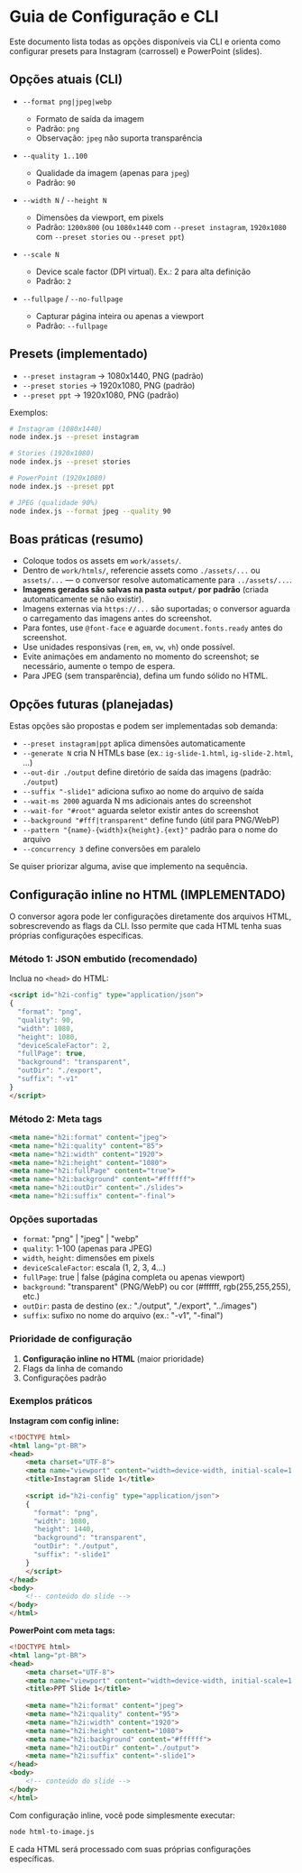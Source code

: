 # Guia de Configuração e CLI

Este documento lista todas as opções disponíveis via CLI e orienta como configurar presets para Instagram (carrossel) e PowerPoint (slides).

## Opções atuais (CLI)

- `--format png|jpeg|webp`
  - Formato de saída da imagem
  - Padrão: `png`
  - Observação: `jpeg` não suporta transparência

- `--quality 1..100`
  - Qualidade da imagem (apenas para `jpeg`)
  - Padrão: `90`

- `--width N` / `--height N`
  - Dimensões da viewport, em pixels
  - Padrão: `1200x800` (ou `1080x1440` com `--preset instagram`, `1920x1080` com `--preset stories` ou `--preset ppt`)

- `--scale N`
  - Device scale factor (DPI virtual). Ex.: 2 para alta definição
  - Padrão: `2`

- `--fullpage` / `--no-fullpage`
  - Capturar página inteira ou apenas a viewport
  - Padrão: `--fullpage`

## Presets (implementado)

- `--preset instagram` → 1080x1440, PNG (padrão)
- `--preset stories` → 1920x1080, PNG (padrão)
- `--preset ppt` → 1920x1080, PNG (padrão)

Exemplos:

```bash
# Instagram (1080x1440)
node index.js --preset instagram

# Stories (1920x1080)
node index.js --preset stories

# PowerPoint (1920x1080)
node index.js --preset ppt

# JPEG (qualidade 90%)
node index.js --format jpeg --quality 90
```

## Boas práticas (resumo)

- Coloque todos os assets em `work/assets/`.
- Dentro de `work/htmls/`, referencie assets como `./assets/...` ou `assets/...` — o conversor resolve automaticamente para `../assets/...`.
- **Imagens geradas são salvas na pasta `output/` por padrão** (criada automaticamente se não existir).
- Imagens externas via `https://...` são suportadas; o conversor aguarda o carregamento das imagens antes do screenshot.
- Para fontes, use `@font-face` e aguarde `document.fonts.ready` antes do screenshot.
- Use unidades responsivas (`rem`, `em`, `vw`, `vh`) onde possível.
- Evite animações em andamento no momento do screenshot; se necessário, aumente o tempo de espera.
- Para JPEG (sem transparência), defina um fundo sólido no HTML.

## Opções futuras (planejadas)

Estas opções são propostas e podem ser implementadas sob demanda:

- `--preset instagram|ppt` aplica dimensões automaticamente
- `--generate N` cria N HTMLs base (ex.: `ig-slide-1.html`, `ig-slide-2.html`, ...)
- `--out-dir ./output` define diretório de saída das imagens (padrão: `./output`)
- `--suffix "-slide1"` adiciona sufixo ao nome do arquivo de saída
- `--wait-ms 2000` aguarda N ms adicionais antes do screenshot
- `--wait-for "#root"` aguarda seletor existir antes do screenshot
- `--background "#fff|transparent"` define fundo (útil para PNG/WebP)
- `--pattern "{name}-{width}x{height}.{ext}"` padrão para o nome do arquivo
- `--concurrency 3` define conversões em paralelo

Se quiser priorizar alguma, avise que implemento na sequência.

## Configuração inline no HTML (IMPLEMENTADO)

O conversor agora pode ler configurações diretamente dos arquivos HTML, sobrescrevendo as flags da CLI. Isso permite que cada HTML tenha suas próprias configurações específicas.

### Método 1: JSON embutido (recomendado)

Inclua no `<head>` do HTML:

```html
<script id="h2i-config" type="application/json">
{
  "format": "png",
  "quality": 90,
  "width": 1080,
  "height": 1080,
  "deviceScaleFactor": 2,
  "fullPage": true,
  "background": "transparent",
  "outDir": "./export",
  "suffix": "-v1"
}
</script>
```

### Método 2: Meta tags

```html
<meta name="h2i:format" content="jpeg">
<meta name="h2i:quality" content="85">
<meta name="h2i:width" content="1920">
<meta name="h2i:height" content="1080">
<meta name="h2i:fullPage" content="true">
<meta name="h2i:background" content="#ffffff">
<meta name="h2i:outDir" content="./slides">
<meta name="h2i:suffix" content="-final">
```

### Opções suportadas

- `format`: "png" | "jpeg" | "webp"
- `quality`: 1-100 (apenas para JPEG)
- `width`, `height`: dimensões em pixels
- `deviceScaleFactor`: escala (1, 2, 3, 4...)
- `fullPage`: true | false (página completa ou apenas viewport)
- `background`: "transparent" (PNG/WebP) ou cor (#ffffff, rgb(255,255,255), etc.)
- `outDir`: pasta de destino (ex.: "./output", "./export", "../images")
- `suffix`: sufixo no nome do arquivo (ex.: "-v1", "-final")

### Prioridade de configuração

1. **Configuração inline no HTML** (maior prioridade)
2. Flags da linha de comando
3. Configurações padrão

### Exemplos práticos

**Instagram com config inline:**
```html
<!DOCTYPE html>
<html lang="pt-BR">
<head>
    <meta charset="UTF-8">
    <meta name="viewport" content="width=device-width, initial-scale=1.0">
    <title>Instagram Slide 1</title>
    
    <script id="h2i-config" type="application/json">
    {
      "format": "png",
      "width": 1080,
      "height": 1440,
      "background": "transparent",
      "outDir": "./output",
      "suffix": "-slide1"
    }
    </script>
</head>
<body>
    <!-- conteúdo do slide -->
</body>
</html>
```

**PowerPoint com meta tags:**
```html
<!DOCTYPE html>
<html lang="pt-BR">
<head>
    <meta charset="UTF-8">
    <meta name="viewport" content="width=device-width, initial-scale=1.0">
    <title>PPT Slide 1</title>
    
    <meta name="h2i:format" content="jpeg">
    <meta name="h2i:quality" content="95">
    <meta name="h2i:width" content="1920">
    <meta name="h2i:height" content="1080">
    <meta name="h2i:background" content="#ffffff">
    <meta name="h2i:outDir" content="./output">
    <meta name="h2i:suffix" content="-slide1">
</head>
<body>
    <!-- conteúdo do slide -->
</body>
</html>
```

Com configuração inline, você pode simplesmente executar:
```bash
node html-to-image.js
```

E cada HTML será processado com suas próprias configurações específicas.


